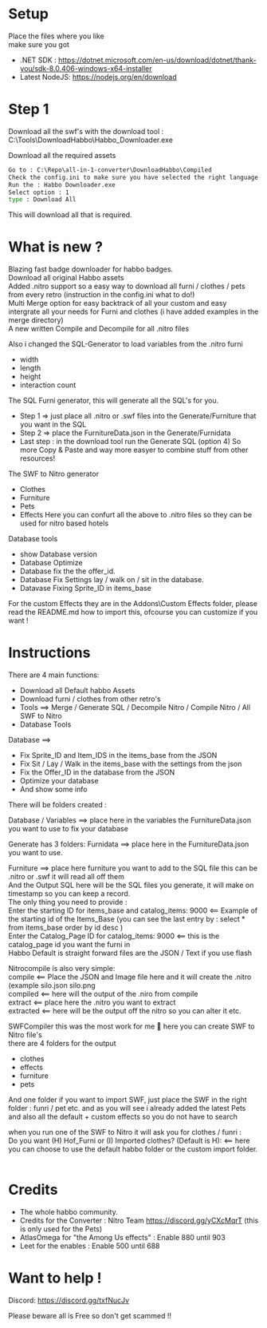 # Setup
Place the files where you like</br>
make sure you got
- .NET SDK : https://dotnet.microsoft.com/en-us/download/dotnet/thank-you/sdk-8.0.406-windows-x64-installer</br>
- Latest NodeJS: https://nodejs.org/en/download


# Step 1
Download all the swf's with the download tool : C:\Tools\DownloadHabbo\Habbo_Downloader.exe

Download all the required assets

```cmd
Go to : C:\Repo\all-in-1-converter\DownloadHabbo\Compiled
Check the config.ini to make sure you have selected the right language
Run the : Habbo Downloader.exe
Select option : 1
type : Download All
```
This will download all that is required.

# What is new ?
Blazing fast badge downloader for habbo badges.</br>
Download all original Habbo assets</br>
Added .nitro support so a easy way to download all furni / clothes / pets from every retro (instruction in the config.ini what to do!)</br>
Multi Merge option for easy backtrack of all your custom and easy intergrate all your needs for Furni and clothes (i have added examples in the merge directory)</br>
A new written Compile and Decompile for all .nitro files</br>

Also i changed the SQL-Generator to load variables from the .nitro furni
- width
- length
- height
- interaction count
  
The SQL Furni generator, this will generate all the SQL's for you.</br>
- Step 1 => just place all .nitro or .swf files into the Generate/Furniture that you want in the SQL
- Step 2 => place the FurnitureData.json in the Generate/Furnidata
- Last step : in the download tool run the Generate SQL (option 4)
So more Copy & Paste and way more easyer to combine stuff from other resources!

The SWF to Nitro generator</br>
- Clothes
- Furniture
- Pets
- Effects
Here you can confurt all the above to .nitro files so they can be used for nitro based hotels

Database tools</br>
- show Database version
- Database Optimize
- Database fix the the offer_id.
- Database Fix Settings lay / walk on / sit in the database.
- Datavase Fixing Sprite_ID in items_base

For the custom Effects they are in the Addons\Custom Effects folder, please read the README.md how to import this, ofcourse you can customize if you want !

# Instructions

There are 4 main functions:
* Download all Default habbo Assets
* Download furni / clothes from other retro's
* Tools ==> Merge / Generate SQL / Decompile Nitro / Compile Nitro / All SWF to Nitro
* Database Tools

Database ==>
* Fix Sprite_ID and Item_IDS in the items_base from the JSON
* Fix Sit / Lay / Walk in the items_base with the settings from the json
* Fix the Offer_ID in the database from the JSON
* Optimize your database
* And show some info

There will be folders created :

Database / Variables ==> place here in the variables the FurnitureData.json you want to use to fix your database


Generate has 3 folders:
Furnidata ==> place here in the FurnitureData.json you want to use.

Furniture ==> place here furniture you want to add to the SQL file this can be .nitro or .swf it will read all off them</br>
And the Output SQL here will be the SQL files you generate, it will make on timestamp so you can keep a record.</br>
The only thing you need to provide :</br>
Enter the starting ID for items_base and catalog_items: 9000 <== Example of the starting id of the Items_Base (you can see the last entry by : 
select * from items_base order by id desc
)</br>
Enter the Catalog_Page ID for catalog_items: 9000 <== this is the catalog_page id you want the furni in</br>
Habbo Default is straight forward files are the JSON / Text if you use flash</br>

Nitrocompile is also very simple:</br>
compile  <== Place the JSON and Image file here and it will create the .nitro (example silo.json silo.png</br>
compiled <== here will the output of the .niro from compile</br>
extract <== place here the .nitro you want to extract</br>
extracted <== here will be the output off the nitro so you can alter it etc.</br>

SWFCompiler this was the most work for me 🙂 here you can create SWF to Nitro file's</br>
there are 4 folders for the output</br>
- clothes
- effects
- furniture
- pets

And one folder if you want to import SWF, just place the SWF in the right folder : funri / pet etc.  and as you will see i already added the latest Pets and also all the default + custom effects so you do not have to search</br>

when you run one of the SWF to Nitro it will ask you for clothes / funri :</br>
Do you want (H) Hof_Furni or (I) Imported clothes? (Default is H):  <== here you can choose to use the default habbo folder or the custom import folder.</br></br>

# Credits
- The whole habbo community.
- Credits for the Converter : Nitro Team https://discord.gg/yCXcMqrT (this is only used for the Pets)
- AtlasOmega for "the Among Us effects" : Enable 880 until 903
- Leet for the enables : Enable 500 until 688

# Want to help !
Discord: https://discord.gg/txfNucJv

Please beware all is Free so don't get scammed !!

